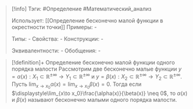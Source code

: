 > [!info]
> Тэги: #Определение #Математический_анализ   
> 
> Использует: [[Определение бесконечно малой функции в окрестности точки]]
> Примеры: *-*
> 
> Типы: *-*
> Свойства: *-*
> Конструкции: *-*
> 
> Эквивалентности: *-*
> Обобщения: *-*

> [!definition]+ Определение бесконечно малой функции одного порядка малости
> Рассмотрим две бесконечно малые функции $y = \alpha(x):X_1 \subset \mathbb{R^{\pm\infty}}\rightarrow Y_1 \subset \mathbb{R^{\pm\infty}}$ и $y = \beta(x):X_2 \subset \mathbb{R^{\pm\infty}}\rightarrow Y_2 \subset \mathbb{R^{\pm\infty}}$.  Пусть $\displaystyle\lim_{x\to x_0}\alpha(x) = \lim_{x\to x_0}\beta(x) = 0$. Тогда если $\displaystyle\lim_{x\to x_0}\frac{\alpha(x)}{\beta(x)} \neq 0$, то $\alpha(x)$ и $\beta(x)$ называют бесконечно малыми одного порядка малости. 